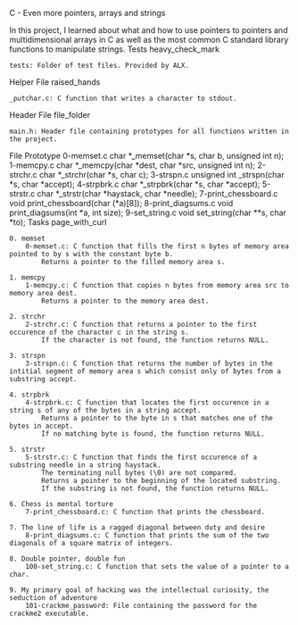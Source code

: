 C - Even more pointers, arrays and strings

In this project, I learned about what and how to use pointers to pointers and multidimensional arrays in C as well as the most common C standard library functions to manipulate strings.
Tests heavy_check_mark

    tests: Folder of test files. Provided by ALX.

Helper File raised_hands

    _putchar.c: C function that writes a character to stdout.

Header File file_folder

    main.h: Header file containing prototypes for all functions written in the project.

File 	Prototype
0-memset.c 	char *_memset(char *s, char b, unsigned int n);
1-memcpy.c 	char *_memcpy(char *dest, char *src, unsigned int n);
2-strchr.c 	char *_strchr(char *s, char c);
3-strspn.c 	unsigned int _strspn(char *s, char *accept);
4-strpbrk.c 	char *_strpbrk(char *s, char *accept);
5-strstr.c 	char *_strstr(char *haystack, char *needle);
7-print_chessboard.c 	void print_chessboard(char (*a)[8]);
8-print_diagsums.c 	void print_diagsums(int *a, int size);
9-set_string.c 	void set_string(char **s, char *to);
Tasks page_with_curl

    0. memset
        0-memset.c: C function that fills the first n bytes of memory area pointed to by s with the constant byte b.
            Returns a pointer to the filled memory area s.

    1. memcpy
        1-memcpy.c: C function that copies n bytes from memory area src to memory area dest.
            Returns a pointer to the memory area dest.

    2. strchr
        2-strchr.c: C function that returns a pointer to the first occurence of the character c in the string s.
            If the character is not found, the function returns NULL.

    3. strspn
        3-strspn.c: C function that returns the number of bytes in the intitial segment of memory area s which consist only of bytes from a substring accept.

    4. strpbrk
        4-strpbrk.c: C function that locates the first occurence in a string s of any of the bytes in a string accept.
            Returns a pointer to the byte in s that matches one of the bytes in accept.
            If no matching byte is found, the function returns NULL.

    5. strstr
        5-strstr.c: C function that finds the first occurence of a substring needle in a string haystack.
            The terminating null bytes (\0) are not compared.
            Returns a pointer to the beginning of the located substring.
            If the substring is not found, the function returns NULL.

    6. Chess is mental torture
        7-print_chessboard.c: C function that prints the chessboard.

    7. The line of life is a ragged diagonal between duty and desire
        8-print_diagsums.c: C function that prints the sum of the two diagonals of a square matrix of integers.

    8. Double pointer, double fun
        100-set_string.c: C function that sets the value of a pointer to a char.

    9. My primary goal of hacking was the intellectual curiosity, the seduction of adventure
        101-crackme_password: File containing the password for the crackme2 executable.

